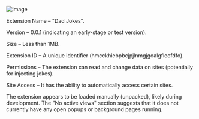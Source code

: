 ![image](https://github.com/user-attachments/assets/c1c011f7-436d-4714-9d46-840f6baa9c48)

Extension Name – "Dad Jokes".

Version – 0.0.1 (indicating an early-stage or test version).

Size – Less than 1MB.

Extension ID – A unique identifier (hmcckhiebpbcjpjlnmgjgoalgfleofdfo).

Permissions – The extension can read and change data on sites (potentially for injecting jokes).

Site Access – It has the ability to automatically access certain sites.

The extension appears to be loaded manually (unpacked), likely during development. The "No active views" section suggests that it does not currently have any open popups or background pages running.








